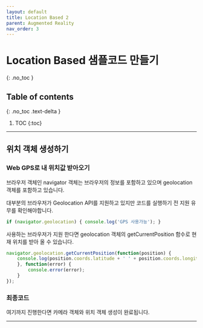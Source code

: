 ```yaml
---
layout: default
title: Location Based 2
parent: Augmented Reality
nav_order: 3
---
```


# Location Based 샘플코드 만들기
{: .no_toc }

## Table of contents
{: .no_toc .text-delta }

1. TOC
{:toc}

---

## 위치 객체 생성하기

### Web GPS로 내 위치값 받아오기

브라우저 객체인 navigator 객체는 브라우저의 정보를 포함하고 있으며 geolocation 객체를 포함하고 있습니다.

대부분의 브라우저가 Geolocation API를 지원하고 있지만 코드를 실행하기 전 지원 유무를 확인해야합니다.

```js
if (navigator.geolocation) { console.log('GPS 사용가능'); }
```

사용하는 브라우저가 지원 한다면 geolocation 객체의 getCurrentPosition 함수로 현재 위치를 받아 올 수 있습니다.

```js
navigator.geolocation.getCurrentPosition(function(position) {
    console.log(position.coords.latitude + ' ' + position.coords.longitude);
    }, function(error) {
        console.error(error);
    }
});
```

### 최종코드

여기까지 진행한다면 카메라 객체와 위치 객체 생성이 완료됩니다.

<script src="https://gist.github.com/choco0908/375bbe909a40d8515d715f0db6f73513.js"></script>

***
